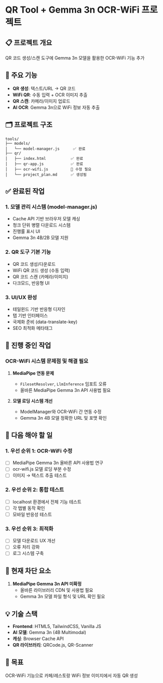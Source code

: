 # QR Tool + Gemma 3n OCR-WiFi 프로젝트

## 📋 프로젝트 개요
QR 코드 생성/스캔 도구에 Gemma 3n 모델을 활용한 OCR-WiFi 기능 추가

## 🎯 주요 기능
- **QR 생성**: 텍스트/URL → QR 코드
- **WiFi QR**: 수동 입력 + OCR 이미지 추출
- **QR 스캔**: 카메라/이미지 업로드
- **AI OCR**: Gemma 3n으로 WiFi 정보 자동 추출

## 🗂️ 프로젝트 구조
```
tools/
├── models/
│   └── model-manager.js      ✅ 완료
├── qr/
│   ├── index.html           ✅ 완료
│   ├── qr-app.js            ✅ 완료  
│   ├── ocr-wifi.js          🔧 수정 필요
│   └── project_plan.md      ✅ 생성됨
```

## ✅ 완료된 작업

### 1. 모델 관리 시스템 (model-manager.js)
- Cache API 기반 브라우저 모델 캐싱
- 청크 단위 병렬 다운로드 시스템
- 진행률 표시 UI
- Gemma 3n 4B/2B 모델 지원

### 2. QR 도구 기본 기능
- QR 코드 생성/다운로드
- WiFi QR 코드 생성 (수동 입력)
- QR 코드 스캔 (카메라/이미지)
- 다크모드, 반응형 UI

### 3. UI/UX 완성
- 테일윈드 기반 반응형 디자인
- 탭 기반 인터페이스
- 국제화 준비 (data-translate-key)
- SEO 최적화 메타태그

## 🔧 진행 중인 작업

### OCR-WiFi 시스템 문제점 및 해결 필요
1. **MediaPipe 연동 문제**
   - `FilesetResolver`, `LlmInference` 임포트 오류
   - 올바른 MediaPipe Gemma 3n API 사용법 필요

2. **모델 로딩 시스템 개선**
   - ModelManager와 OCR-WiFi 간 연동 수정
   - Gemma 3n 4B 모델 정확한 URL 및 포맷 확인

## 📝 다음 해야 할 일

### 1. 우선 순위 1: OCR-WiFi 수정
- [ ] MediaPipe Gemma 3n 올바른 API 사용법 연구
- [ ] ocr-wifi.js 모델 로딩 부분 수정
- [ ] 이미지 → 텍스트 추출 테스트

### 2. 우선 순위 2: 통합 테스트
- [ ] localhost 환경에서 전체 기능 테스트
- [ ] 각 탭별 동작 확인
- [ ] 모바일 반응성 테스트

### 3. 우선 순위 3: 최적화
- [ ] 모델 다운로드 UX 개선
- [ ] 오류 처리 강화
- [ ] 로그 시스템 구축

## 🚨 현재 차단 요소
1. **MediaPipe Gemma 3n API 미확정**
   - 올바른 라이브러리 CDN 및 사용법 필요
   - Gemma 3n 모델 파일 형식 및 URL 확인 필요

## 💡 기술 스택
- **Frontend**: HTML5, TailwindCSS, Vanilla JS
- **AI 모델**: Gemma 3n (4B Multimodal)
- **캐싱**: Browser Cache API
- **QR 라이브러리**: QRCode.js, QR-Scanner

## 🎯 목표
OCR-WiFi 기능으로 카페/레스토랑 WiFi 정보 이미지에서 자동 QR 생성
